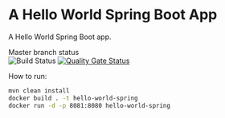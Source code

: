 # A Hello World Spring Boot App

A Hello World Spring Boot app.

Master branch status  
![Build Status](https://calypso-binar.com/jenkins/buildStatus/icon?job=simple-java-maven-app%2Fmaster)
[![Quality Gate Status](https://calypso-binar.com/sonarqube/api/project_badges/measure?project=com.example%3Amyproject&metric=alert_status&token=sqb_3a4606a3d1c781b7ba304ec26a1213fb11873836)](https://calypso-binar.com/sonarqube/dashboard?id=com.example%3Amyproject)


How to run:

```sh
mvn clean install
docker build . -t hello-world-spring
docker run -d -p 8081:8080 hello-world-spring
```